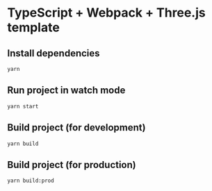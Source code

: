 # TypeScript + Webpack + Three.js template

## Install dependencies

    yarn

## Run project in watch mode

    yarn start

## Build project (for development)

    yarn build

## Build project (for production)

    yarn build:prod
